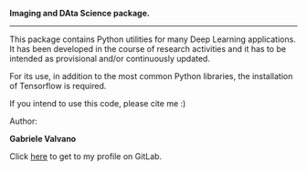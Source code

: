 <b>Imaging and DAta Science package.</b>
___________________________
This package contains Python utilities for many Deep Learning applications.
It has been developed in the course of research activities and it has to be intended as provisional and/or continuously updated.

For its use, in addition to the most common Python libraries, the installation of Tensorflow is required.

If you intend to use this code, please cite me :) 

Author:

<b>Gabriele Valvano</b>


Click <a href="https://gitlab.com/gabriele_valvano">here</a> to get to my profile on GitLab.